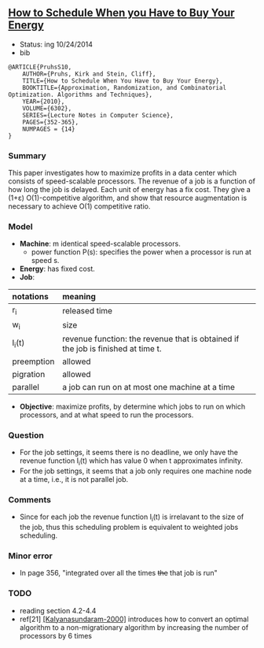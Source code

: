 ## [How to Schedule When you Have to Buy Your Energy](http://link.springer.com/chapter/10.1007%2F978-3-642-15369-3_27#page-1)


- Status: ing 10/24/2014
- bib
```
@ARTICLE{PruhsS10,
    AUTHOR={Pruhs, Kirk and Stein, Cliff},
    TITLE={How to Schedule When You Have to Buy Your Energy},
    BOOKTITLE={Approximation, Randomization, and Combinatorial Optimization. Algorithms and Techniques},
    YEAR={2010},
    VOLUME={6302},
    SERIES={Lecture Notes in Computer Science},
    PAGES={352-365},
    NUMPAGES = {14}
}
```


### Summary
This paper investigates how to maximize profits in a data center which consists of speed-scalable processors. The revenue of a job is a function of how long the job is delayed. Each unit of energy has a fix cost. They give a (1+&epsilon;) O(1)-competitive algorithm, and show that resource augmentation is necessary to achieve O(1) competitive ratio. 

### Model
- **Machine**: m identical speed-scalable processors.
    - power function P(s): specifies the power when a processor is run at speed s.
- **Energy**: has fixed cost.
- **Job**: 

|notations| meaning|
|:--------|:-------|
|r<sub>i</sub>| released time |
|w<sub>i</sub>| size|
|I<sub>i</sub>(t)|revenue function: the revenue that is obtained if the job is finished at time t.|
|preemption | allowed|
|pigration| allowed|
|parallel| a job can run on at most one machine at a time|

- **Objective**: maximize profits, by determine which jobs to run on which processors, and at what speed to run the processors.


### Question
- For the job settings, it seems there is no deadline, we only have the revenue function  I<sub>i</sub>(t) which has value 0 when t approximates infinity.
- For the job settings, it seems that a job only requires one machine node at a time, i.e., it is not parallel job.

    
### Comments
- Since for each job the revenue function I<sub>i</sub>(t) is irrelavant to the size of the job, thus this scheduling problem is equivalent to weighted jobs scheduling.

### Minor error
- In page 356, "integrated over all the times ~~the~~ that job is run"

### TODO
- reading section 4.2-4.4
- ref[21] [[Kalyanasundaram-2000]](http://www.sciencedirect.com/science/article/pii/S0196677400911283) introduces how to convert an optimal algorithm to a non-migrationary algorithm by increasing the number of processors by 6 times
